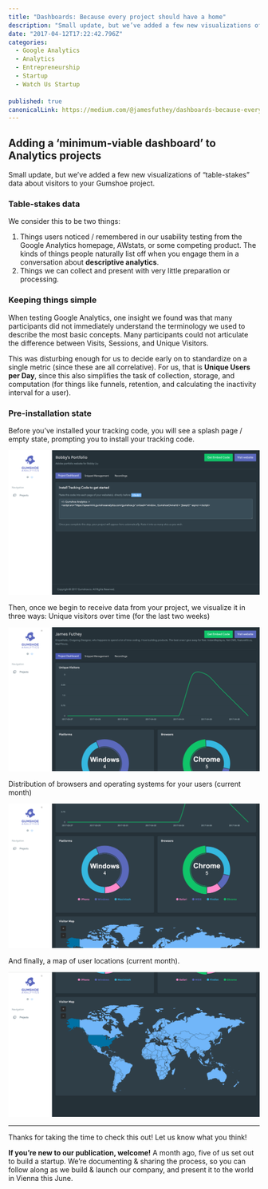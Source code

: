 ```yaml
---
title: "Dashboards: Because every project should have a home"
description: "Small update, but we’ve added a few new visualizations of “table-stakes” data about visitors to your Gumshoe project. When testing Google Analytics, one insight we found was that many participants…"
date: "2017-04-12T17:22:42.796Z"
categories: 
  - Google Analytics
  - Analytics
  - Entrepreneurship
  - Startup
  - Watch Us Startup

published: true
canonicalLink: https://medium.com/@jamesfuthey/dashboards-because-every-project-should-have-a-home-ef1d1cc9a48e
---
```


## Adding a ‘minimum-viable dashboard’ to Analytics projects

Small update, but we’ve added a few new visualizations of “table-stakes” data about visitors to your Gumshoe project.

### Table-stakes data

We consider this to be two things:

1.  Things users noticed / remembered in our usability testing from the Google Analytics homepage, AWstats, or some competing product. The kinds of things people naturally list off when you engage them in a conversation about **descriptive analytics**.
2.  Things we can collect and present with very little preparation or processing.

### Keeping things simple

When testing Google Analytics, one insight we found was that many participants did not immediately understand the terminology we used to describe the most basic concepts. Many participants could not articulate the difference between Visits, Sessions, and Unique Visitors.

This was disturbing enough for us to decide early on to standardize on a single metric (since these are all correlative). For us, that is **Unique Users per Day**, since this also simplifies the task of collection, storage, and computation (for things like funnels, retention, and calculating the inactivity interval for a user).

### Pre-installation state

Before you’ve installed your tracking code, you will see a splash page / empty state, prompting you to install your tracking code.

![This is what a user sees up until the point we begin to receive data from their project.](./asset-1.png)

Then, once we begin to receive data from your project, we visualize it in three ways: Unique visitors over time (for the last two weeks)

![Unique Visitors over time](./asset-2.png)

Distribution of browsers and operating systems for your users (current month)

![Distribution of Browsers and Operating Systems](./asset-3.png)

And finally, a map of user locations (current month).

![Map of Visitor Locations](./asset-4.png)

---

Thanks for taking the time to check this out! Let us know what you think!

**If you’re new to our publication, welcome!**  A month ago, five of us set out to build a startup. We’re documenting & sharing the process, so you can follow along as we build & launch our company, and present it to the world in Vienna this June.